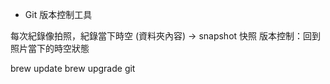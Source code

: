 - Git 版本控制工具

每次紀錄像拍照，紀錄當下時空 (資料夾內容) -> snapshot 快照
版本控制：回到照片當下的時空狀態

brew update
brew upgrade git

